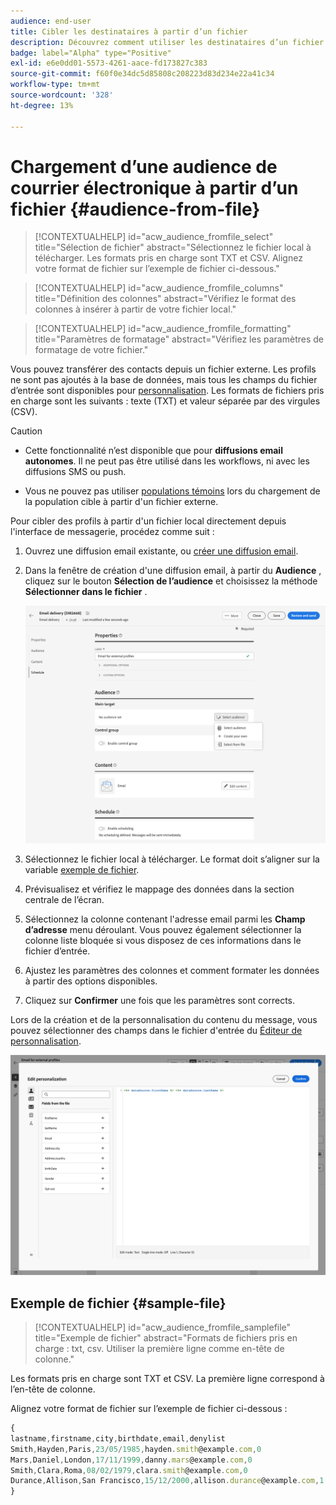 ```yaml
---
audience: end-user
title: Cibler les destinataires à partir d’un fichier
description: Découvrez comment utiliser les destinataires d’un fichier externe pour créer votre audience de courrier électronique
badge: label="Alpha" type="Positive"
exl-id: e6e0dd01-5573-4261-aace-fd173827c383
source-git-commit: f60f0e34dc5d85808c208223d83d234e22a41c34
workflow-type: tm+mt
source-wordcount: '328'
ht-degree: 13%

---
```


# Chargement d’une audience de courrier électronique à partir d’un fichier {#audience-from-file}

>[!CONTEXTUALHELP]
>id="acw_audience_fromfile_select"
>title="Sélection de fichier"
>abstract="Sélectionnez le fichier local à télécharger. Les formats pris en charge sont TXT et CSV. Alignez votre format de fichier sur l’exemple de fichier ci-dessous."

>[!CONTEXTUALHELP]
>id="acw_audience_fromfile_columns"
>title="Définition des colonnes"
>abstract="Vérifiez le format des colonnes à insérer à partir de votre fichier local."

>[!CONTEXTUALHELP]
>id="acw_audience_fromfile_formatting"
>title="Paramètres de formatage"
>abstract="Vérifiez les paramètres de formatage de votre fichier."

Vous pouvez transférer des contacts depuis un fichier externe. Les profils ne sont pas ajoutés à la base de données, mais tous les champs du fichier d’entrée sont disponibles pour [personnalisation](../personalization/gs-personalization.md). Les formats de fichiers pris en charge sont les suivants : texte (TXT) et valeur séparée par des virgules (CSV).

>[!CAUTION]
>
>* Cette fonctionnalité n’est disponible que pour **diffusions email autonomes**. Il ne peut pas être utilisé dans les workflows, ni avec les diffusions SMS ou push.
>
>* Vous ne pouvez pas utiliser [populations témoins](control-group.md) lors du chargement de la population cible à partir d&#39;un fichier externe.



Pour cibler des profils à partir d&#39;un fichier local directement depuis l&#39;interface de messagerie, procédez comme suit :

1. Ouvrez une diffusion email existante, ou [créer une diffusion email](../email/create-email.md).
1. Dans la fenêtre de création d&#39;une diffusion email, à partir du **Audience** , cliquez sur le bouton **Sélection de l’audience** et choisissez la méthode **Sélectionner dans le fichier** .

   ![](assets/select-from-file.png)

1. Sélectionnez le fichier local à télécharger. Le format doit s’aligner sur la variable [exemple de fichier](#sample-file).
1. Prévisualisez et vérifiez le mappage des données dans la section centrale de l’écran.
1. Sélectionnez la colonne contenant l&#39;adresse email parmi les **Champ d’adresse** menu déroulant. Vous pouvez également sélectionner la colonne liste bloquée si vous disposez de ces informations dans le fichier d’entrée.
1. Ajustez les paramètres des colonnes et comment formater les données à partir des options disponibles.
1. Cliquez sur **Confirmer** une fois que les paramètres sont corrects.

Lors de la création et de la personnalisation du contenu du message, vous pouvez sélectionner des champs dans le fichier d&#39;entrée du [Éditeur de personnalisation](../personalization/gs-personalization.md).

![](assets/select-external-perso.png)


## Exemple de fichier {#sample-file}

>[!CONTEXTUALHELP]
>id="acw_audience_fromfile_samplefile"
>title="Exemple de fichier"
>abstract="Formats de fichiers pris en charge : txt, csv. Utiliser la première ligne comme en-tête de colonne."

Les formats pris en charge sont TXT et CSV. La première ligne correspond à l’en-tête de colonne.

Alignez votre format de fichier sur l’exemple de fichier ci-dessous :

```javascript
{
lastname,firstname,city,birthdate,email,denylist
Smith,Hayden,Paris,23/05/1985,hayden.smith@example.com,0
Mars,Daniel,London,17/11/1999,danny.mars@example.com,0
Smith,Clara,Roma,08/02/1979,clara.smith@example.com,0
Durance,Allison,San Francisco,15/12/2000,allison.durance@example.com,1
}
```
